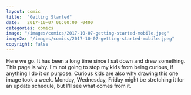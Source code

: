 ```yaml
---
layout: comic
title:  "Getting Started"
date:   2017-10-07 06:00:00 -0400
categories: comics
image: "/images/comics/2017-10-07-getting-started-mobile.jpeg"
image2x: "/images/comics/2017-10-07-getting-started-mobile.jpeg"
copyright: false
---
```


Here we go. It has been a long time since I sat down and drew something. This page is why. I'm not going to stop my kids from being curious, if anything I do it on purpose. Curious kids are also why drawing this one image took a week. Monday, Wednesday, Friday might be stretching it for an update schedule, but I'll see what comes from it. 
